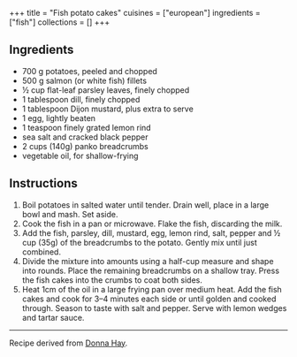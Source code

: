 +++
title = "Fish potato cakes"
cuisines = ["european"]
ingredients = ["fish"]
collections = []
+++


## Ingredients

- 700 g potatoes, peeled and chopped
- 500 g salmon (or white fish) fillets
- ½ cup flat-leaf parsley leaves, finely chopped
- 1 tablespoon dill, finely chopped
- 1 tablespoon Dijon mustard, plus extra to serve
- 1 egg, lightly beaten
- 1 teaspoon finely grated lemon rind
- sea salt and cracked black pepper
- 2 cups (140g) panko breadcrumbs
- vegetable oil, for shallow-frying

## Instructions

1. Boil potatoes in salted water until tender. Drain well, place in a large bowl and mash. Set aside.
2. Cook the fish in a pan or microwave. Flake the fish, discarding the milk.
3. Add the fish, parsley, dill, mustard, egg, lemon rind, salt, pepper and ½ cup (35g) of the breadcrumbs to the potato. Gently mix until just combined.
4. Divide the mixture into amounts using a half-cup measure and shape into rounds. Place the remaining breadcrumbs on a shallow tray. Press the fish cakes into the crumbs to coat both sides.
5. Heat 1cm of the oil in a large frying pan over medium heat. Add the fish cakes and cook for 3–4 minutes each side or until golden and cooked through. Season to taste with salt and pepper. Serve with lemon wedges and tartar sauce.

---

Recipe derived from [Donna Hay](https://www.donnahay.com.au/recipes/lunch/salmon-dill-and-potato-cakes).
